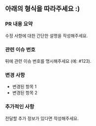 ## 아래의 형식을 따라주세요 :)

### PR 내용 요약

수정 사항에 대한 간단한 설명을 작성해주세요.

### 관련 이슈 번호

뒤에 관련 이슈 번호를 명시해주세요 (예: #123).

### 변경 사항

- 변경된 항목 1
- 변경된 항목 2

### 추가적인 사항

전달할 추가 정보가 있다면 작성해주세요.
